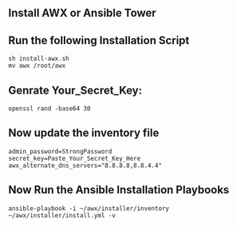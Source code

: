 ## Install AWX or Ansible Tower 

## Run the following Installation Script
```
sh install-awx.sh
mv awx /root/awx

```
## Genrate Your_Secret_Key:
```
openssl rand -base64 30
```


## Now update the inventory file
```
admin_password=StrongPassword
secret_key=Paste_Your_Secret_Key_Here
awx_alternate_dns_servers="8.8.8.8,8.8.4.4"
```


## Now Run the Ansible Installation Playbooks 
```
ansible-playbook -i ~/awx/installer/inventory ~/awx/installer/install.yml -v
```
